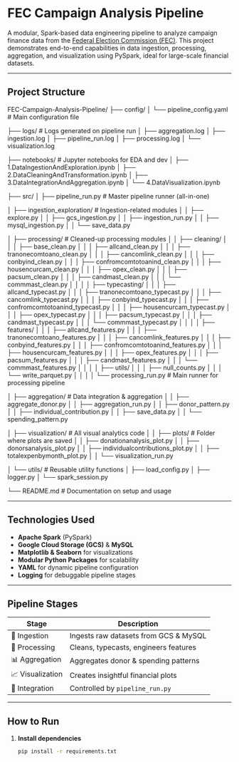 # FEC Campaign Analysis Pipeline

A modular, Spark-based data engineering pipeline to analyze campaign finance data from the [Federal Election Commission (FEC)](https://www.fec.gov/data/browse-data/?tab=bulk-data). This project demonstrates end-to-end capabilities in data ingestion, processing, aggregation, and visualization using PySpark, ideal for large-scale financial datasets.

---

## Project Structure


FEC-Campaign-Analysis-Pipeline/
├── config/
│   └── pipeline_config.yaml               # Main configuration file

├── logs/                                  # Logs generated on pipeline run
│   ├── aggregation.log
│   ├── ingestion.log
│   ├── pipeline_run.log
│   ├── processing.log
│   └── visualization.log

├── notebooks/                             # Jupyter notebooks for EDA and dev
│   ├── 1.DataIngestionAndExploration.ipynb
│   ├── 2.DataCleaningAndTransformation.ipynb
│   ├── 3.DataIntegrationAndAggregation.ipynb
│   └── 4.DataVisualization.ipynb

├── src/
│   ├── pipeline_run.py                    # Master pipeline runner (all-in-one)

│   ├── ingestion_exploration/             # Ingestion-related modules
│   │   ├── explore.py
│   │   ├── gcs_ingestion.py
│   │   ├── ingestion_run.py
│   │   ├── mysql_ingestion.py
│   │   └── save_data.py

│   ├── processing/                        # Cleaned-up processing modules
│   │   ├── cleaning/
│   │   │   ├── base_clean.py
│   │   │   ├── allcand_clean.py
│   │   │   ├── tranonecomtoano_clean.py
│   │   │   ├── cancomlink_clean.py
│   │   │   ├── conbyind_clean.py
│   │   │   ├── confromcomtotoanind_clean.py
│   │   │   ├── housencurcam_clean.py
│   │   │   ├── opex_clean.py
│   │   │   ├── pacsum_clean.py
│   │   │   ├── candmast_clean.py
│   │   │   └── commmast_clean.py
│   │
│   │   ├── typecasting/
│   │   │   ├── allcand_typecast.py
│   │   │   ├── tranonecomtoano_typecast.py
│   │   │   ├── cancomlink_typecast.py
│   │   │   ├── conbyind_typecast.py
│   │   │   ├── confromcomtotoanind_typecast.py
│   │   │   ├── housencurcam_typecast.py
│   │   │   ├── opex_typecast.py
│   │   │   ├── pacsum_typecast.py
│   │   │   ├── candmast_typecast.py
│   │   │   └── commmast_typecast.py
│   │
│   │   ├── features/
│   │   │   ├── allcand_features.py
│   │   │   ├── tranonecomtoano_features.py
│   │   │   ├── cancomlink_features.py
│   │   │   ├── conbyind_features.py
│   │   │   ├── confromcomtotoanind_features.py
│   │   │   ├── housencurcam_features.py
│   │   │   ├── opex_features.py
│   │   │   ├── pacsum_features.py
│   │   │   ├── candmast_features.py
│   │   │   └── commmast_features.py
│   │
│   │   ├── utils/
│   │   │   ├── null_counts.py
│   │   │   └── write_parquet.py
│   │
│   │   └── processing_run.py              # Main runner for processing pipeline

│   ├── aggregation/                       # Data integration & aggregation
│   │   ├── aggregate_donor.py
│   │   ├── aggregation_run.py
│   │   ├── donor_pattern.py
│   │   ├── individual_contribution.py
│   │   ├── save_data.py
│   │   └── spending_pattern.py

│   ├── visualization/                     # All visual analytics code
│   │   ├── plots/                         # Folder where plots are saved
│   │   ├── donationanalysis_plot.py
│   │   ├── donorsanalysis_plot.py
│   │   ├── individualcontributions_plot.py
│   │   ├── totalexpenbymonth_plot.py
│   │   └── visualization_run.py

│   └── utils/                             # Reusable utility functions
│       ├── load_config.py
│       ├── logger.py
│       └── spark_session.py

└── README.md                              # Documentation on setup and usage



---

## Technologies Used

- **Apache Spark** (PySpark)
- **Google Cloud Storage (GCS)** & **MySQL**
- **Matplotlib & Seaborn** for visualizations
- **Modular Python Packages** for scalability
- **YAML** for dynamic pipeline configuration
- **Logging** for debuggable pipeline stages

---

## Pipeline Stages

| Stage            | Description |
|------------------|-------------|
| 🔽 Ingestion      | Ingests raw datasets from GCS & MySQL |
| 🧹 Processing     | Cleans, typecasts, engineers features |
| 📊 Aggregation    | Aggregates donor & spending patterns |
| 📈 Visualization  | Creates insightful financial plots |
| 🧩 Integration    | Controlled by `pipeline_run.py` |

---

## How to Run

1. **Install dependencies**  
   ```bash
   pip install -r requirements.txt

